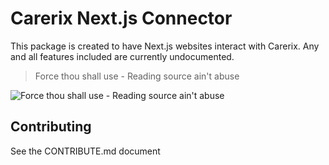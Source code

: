 # Carerix Next.js Connector

This package is created to have Next.js websites interact with Carerix. Any and all features included are currently undocumented.

> Force thou shall use - Reading source ain't abuse

![Force thou shall use - Reading source ain't abuse](https://cdn.mos.cms.futurecdn.net/nyU6UyNw4B4QVLj69n5hbe-1200-80.jpg)

## Contributing

See the CONTRIBUTE.md document
